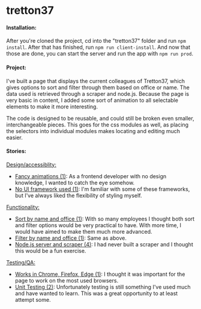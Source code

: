 # tretton37

#### Installation: 

After you're cloned the project, cd into the "tretton37" folder and run `npm install`. After that has finished, run `npm run client-install`. And now that those are done, you can start the server and run the app with `npm run prod`.

#### Project:

I've built a page that displays the current colleagues of Tretton37, which gives options to sort and filter through them based on office or name. The data used is retrieved through a scraper and node.js. Because the page is very basic in content, I added some sort of animation to all selectable elements to make it more interesting. 

The code is designed to be reusable, and could still be broken even smaller, interchangeable pieces. This goes for the css modules as well, as placing the selectors into individual modules makes locating and editing much easier.

#### Stories:

<u>Design/accessiblity:</u> 

- <u>Fancy animations (1)</u>: As a frontend developer with no design knowledge, I wanted to catch the eye somehow.
- <u>No UI framework used (1)</u>: I'm familiar with some of these frameworks, but I've always liked the flexibility of styling myself. 

<u>Functionality:</u> 

- <u>Sort by name and office (1)</u>: With so many employees I thought both sort and filter options would be very practical to have. With more time, I would have aimed to make them much more advanced. 
- <u>Filter by name and office (1)</u>: Same as above.
- <u>Node.js server and scraper (4)</u>: I had never built a scraper and I thought this would be a fun exercise. 

<u>Testing/QA:</u>

- <u>Works in Chrome, Firefox, Edge (1)</u>: I thought it was important for the page to work on the most used browsers.
- <u>Unit Testing (2)</u>: Unfortunately testing is still something I've used much and have wanted to learn. This was a great opportunity to at least attempt some. 



